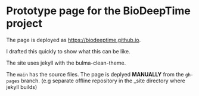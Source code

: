 # Prototype page for the BioDeepTime project

The page is deployed as https://biodeeptime.github.io. 

I drafted this quickly to show what this can be like. 

The site uses jekyll with the bulma-clean-theme. 

The `main` has the source files. The page is deplyed **MANUALLY** from the `gh-pages` branch. (e.g separate offline repository in the _site directory where jekyll builds)

